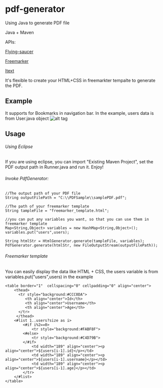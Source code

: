# pdf-generator
Using Java to generate PDF file

Java + Maven

APIs:

[Flying-saucer](https://code.google.com/p/flying-saucer/)

[Freemarker](http://freemarker.org/)

[Itext](http://itextpdf.com/)


It's flexible to create your HTML+CSS in freemarkter tempalte to generate the PDF. 


## Example
It supports for Bookmarks in navigation bar. In the example, users data is from User.java object
![alt tag](https://github.com/xiang-lee/pdf-generator/blob/master/images/example1.png)


## Usage

###### Using Eclipse
If you are using eclipse, you can import "Existing Maven Project", set the PDF output path in Runner.java and run it. Enjoy!


###### Invoke PdfGenerator:

```
//The output path of your PDF file
String outputFilePath = "C:\\PDFSample\\samplePDF.pdf";

//The path of your freemarker template
String tampleFile = "freemarker_template.html";

//you can put any variables you want, so that you can use them in freemarker template
Map<String,Object> variables = new HashMap<String,Object>();
variables.put("users",users);

String htmlStr = HtmlGenerator.generate(tampleFile, variables);        
PdfGenerator.generate(htmlStr, new FileOutputStream(outputFilePath));  
```

###### Freemarker template
You can easily display the data like HTML + CSS, the users variable is from variables.put("users",users) in the example
```
<table border="1"  cellspacing="0" cellpadding="0" align="center"> 
	<thead>
      <tr style="background:#CCC0DA">
         <th align="center">Id</th>
         <th align="center">Username</th>
         <th align="center">Age</th>
      </tr>
     </thead>
    <#list 1..users?size as i>
        <#if i%2==0> 
            <tr style="background:#FABF8F">
        <#else>
            <tr style="background:#C4D79B">
        </#if>
            <td width="189" align="center"><p align="center">${users[i-1].id}</p></td> 
            <td width="189" align="center"><p align="center">${users[i-1].username}</p></td> 
            <td width="189" align="center"><p align="center">${users[i-1].age}</p></td>    
        </tr>
    </#list>
</table>
```
